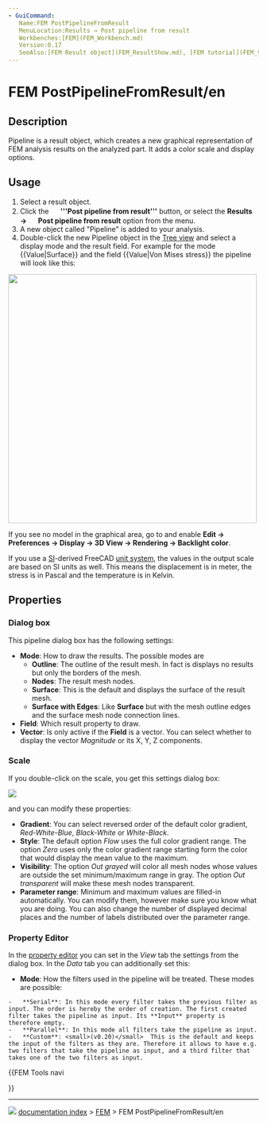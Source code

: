 ```yaml
---
- GuiCommand:
   Name:FEM PostPipelineFromResult
   MenuLocation:Results → Post pipeline from result
   Workbenches:[FEM](FEM_Workbench.md)
   Version:0.17
   SeeAlso:[FEM Result object](FEM_ResultShow.md), [FEM tutorial](FEM_tutorial.md)
---
```


# FEM PostPipelineFromResult/en

## Description

Pipeline is a result object, which creates a new graphical representation of FEM analysis results on the analyzed part. It adds a color scale and display options.

## Usage

1.  Select a result object.
2.  Click the **<img src="images/FEM_PostPipelineFromResult.svg" width=16px> '''Post pipeline from result'''** button, or select the **Results → <img src="images/FEM_PostPipelineFromResult.svg" width=16px> Post pipeline from result** option from the menu.
3.  A new object called \"Pipeline\" is added to your analysis.
4.  Double-click the new Pipeline object in the [Tree view](Tree_view.md) and select a display mode and the result field. For example for the mode {{Value|Surface}} and the field {{Value|Von Mises stress}} the pipeline will look like this:

<img alt="" src=images/Pipeline.PNG  style="width:500px;">

If you see no model in the graphical area, go to and enable **Edit → Preferences → Display → 3D View → Rendering → Backlight color**.

If you use a [SI](https://en.wikipedia.org/wiki/International_System_of_Units)-derived FreeCAD [unit system](Preferences_Editor#Units.md), the values in the output scale are based on SI units as well. This means the displacement is in meter, the stress is in Pascal and the temperature is in Kelvin.

## Properties

### Dialog box 

This pipeline dialog box has the following settings:

-   **Mode**: How to draw the results. The possible modes are
    -   **Outline**: The outline of the result mesh. In fact is displays no results but only the borders of the mesh.
    -   **Nodes**: The result mesh nodes.
    -   **Surface**: This is the default and displays the surface of the result mesh.
    -   **Surface with Edges**: Like **Surface** but with the mesh outline edges and the surface mesh node connection lines.
-   **Field**: Which result property to draw.
-   **Vector**: Is only active if the **Field** is a vector. You can select whether to display the vector *Magnitude* or its X, Y, Z components.

### Scale

If you double-click on the scale, you get this settings dialog box:

![](images/SIMTUT_05.PNG )

and you can modify these properties:

-   **Gradient**: You can select reversed order of the default color gradient, *Red-White-Blue*, *Black-White* or *White-Black*.
-   **Style**: The default option *Flow* uses the full color gradient range. The option *Zero* uses only the color gradient range starting form the color that would display the mean value to the maximum.
-   **Visibility**: The option *Out grayed* will color all mesh nodes whose values are outside the set minimum/maximum range in gray. The option *Out transparent* will make these mesh nodes transparent.
-   **Parameter range**: Minimum and maximum values are filled-in automatically. You can modify them, however make sure you know what you are doing. You can also change the number of displayed decimal places and the number of labels distributed over the parameter range.

### Property Editor 

In the [property editor](Property_editor.md) you can set in the *View* tab the settings from the dialog box. In the *Data* tab you can additionally set this:

-    **Mode**: How the filters used in the pipeline will be treated. These modes are possible:

    -   **Serial**: In this mode every filter takes the previous filter as input. The order is hereby the order of creation. The first created filter takes the pipeline as input. Its **Input** property is therefore empty.
    -   **Parallel**: In this mode all filters take the pipeline as input.
    -   **Custom**: <small>(v0.20)</small>  This is the default and keeps the input of the filters as they are. Therefore it allows to have e.g. two filters that take the pipeline as input, and a third filter that takes one of the two filters as input.





{{FEM Tools navi

}}



---
![](images/Right_arrow.png) [documentation index](../README.md) > [FEM](Category_FEM.md) > FEM PostPipelineFromResult/en
